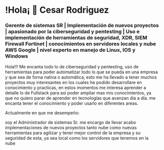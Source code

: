 # !Hola¡ 👋  Cesar Rodriguez


### Gerente de sistemas SR | Implementación de nuevos proyectos | apasionado por la ciberseguridad y pentesting | Uso e implementación de herramientas de seguridad, XDR, SIEM Firewall Fortinet | conocimientos en servidores locales y nube AWS Google | nivel experto en manejo de Linux, IOS y Windows 


Hola!!! Me encanta todo lo de ciberseguridad y pentesting, uso de herramientas para poder automatizar todo lo que se pueda en una empresa y que sea de forna nativa o automática, esto me ha llevado a tener muchos proyectos muy interesantes en los cuales he 
podido desarrollare en conocimiento y practicas, en estos momentos me interesa aprender a detalle lo de Fullstack para asi poder ampliar mas mis conocimientos, ya que no quiero parar de aprender en tecnologías que avanzan día a día.
me encanta tener el conocimiento y poder usarlo en diferentes areas.







Actualmente en que me desempeño:

soy el Administrador de sistemas Sr. me encargo de llevar acabo implementaciones de nuevos proyectos tanto nube como nuevas herramientas para agilizar y tener mejor control de la empresa y su seguridad de esta, ya sea local como los servidores que tenemos en la nube 





  


<!---
cesarmhu/cesarmhu is a ✨ special ✨ repository because its `README.md` (this file) appears on your GitHub profile.
You can click the Preview link to take a look at your changes.
--->
